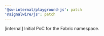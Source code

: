 ```yaml
---
'@sw-internal/playground-js': patch
'@signalwire/js': patch
---
```


[internal] Initial PoC for the Fabric namespace.
